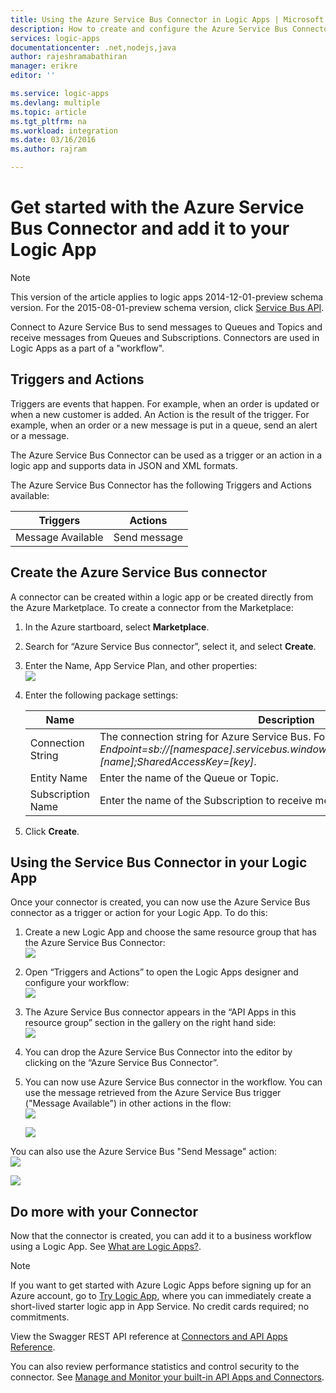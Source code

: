 ```yaml
---
title: Using the Azure Service Bus Connector in Logic Apps | Microsoft Azure App Service
description: How to create and configure the Azure Service Bus Connector or API app and use it in a logic app in Azure App Service
services: logic-apps
documentationcenter: .net,nodejs,java
author: rajeshramabathiran
manager: erikre
editor: ''

ms.service: logic-apps
ms.devlang: multiple
ms.topic: article
ms.tgt_pltfrm: na
ms.workload: integration
ms.date: 03/16/2016
ms.author: rajram

---
```

# Get started with the Azure Service Bus Connector and add it to your Logic App
> [!NOTE]
> This version of the article applies to logic apps 2014-12-01-preview schema version. For the 2015-08-01-preview schema version, click [Service Bus API](../connectors/connectors-create-api-servicebus.md).
> 
> 

Connect to Azure Service Bus to send messages to Queues and Topics and receive messages from Queues and Subscriptions. Connectors are used in Logic Apps as a part of a "workflow". 

## Triggers and Actions
Triggers are events that happen. For example, when an order is updated or when a new customer is added. An Action is the result of the trigger. For example, when an order or a new message is put in a queue, send an alert or a message.  

The Azure Service Bus Connector can be used as a trigger or an action in a logic app and supports data in JSON and XML formats.

The Azure Service Bus Connector has the following Triggers and Actions available:

| Triggers | Actions |
| --- | --- |
| Message Available |Send message |

## Create the Azure Service Bus connector
A connector can be created within a logic app or be created directly from the Azure Marketplace. To create a connector from the Marketplace:  

1. In the Azure startboard, select **Marketplace**.
2. Search for “Azure Service Bus connector”, select it, and select **Create**.
3. Enter the Name, App Service Plan, and other properties:  
    ![][1]
4. Enter the following package settings:
   
   | Name | Description |
   | --- | --- |
   | Connection String |The connection string for Azure Service Bus. For example, enter: *Endpoint=sb://[namespace].servicebus.windows.net;SharedAccessKeyName=[name];SharedAccessKey=[key]*. |
   | Entity Name |Enter the name of the Queue or Topic. |
   | Subscription Name |Enter the name of the Subscription to receive messages from. |
5. Click **Create**.

## Using the Service Bus Connector in your Logic App
Once your connector is created, you can now use the Azure Service Bus connector as a trigger or action for your Logic App. To do this:

1. Create a new Logic App and choose the same resource group that has the Azure Service Bus Connector:  
   ![][2]
2. Open “Triggers and Actions” to open the Logic Apps designer and configure your workflow:  
   ![][3]
3. The Azure Service Bus connector appears in the “API Apps in this resource group” section in the gallery on the right hand side:  
    ![][4]
4. You can drop the Azure Service Bus Connector into the editor by clicking on the “Azure Service Bus Connector”.
5. You can now use Azure Service Bus connector in the workflow. You can use the message retrieved from the Azure Service Bus trigger ("Message Available") in other actions in the flow:  
   ![][5]  
   
   ![][6]

You can also use the Azure Service Bus "Send Message" action:  
![][7]  

![][8]

## Do more with your Connector
Now that the connector is created, you can add it to a business workflow using a Logic App. See [What are Logic Apps?](app-service-logic-what-are-logic-apps.md).

> [!NOTE]
> If you want to get started with Azure Logic Apps before signing up for an Azure account, go to [Try Logic App](https://tryappservice.azure.com/?appservice=logic), where you can immediately create a short-lived starter logic app in App Service. No credit cards required; no commitments.
> 
> 

View the Swagger REST API reference at [Connectors and API Apps Reference](http://go.microsoft.com/fwlink/p/?LinkId=529766).

You can also review performance statistics and control security to the connector. See [Manage and Monitor your built-in API Apps and Connectors](app-service-logic-monitor-your-connectors.md).

<!--Image references-->
[1]: ./media/app-service-logic-connector-azureservicebus/img1.PNG
[2]: ./media/app-service-logic-connector-azureservicebus/img2.PNG
[3]: ./media/app-service-logic-connector-azureservicebus/img3.png
[4]: ./media/app-service-logic-connector-azureservicebus/img4.PNG
[5]: ./media/app-service-logic-connector-azureservicebus/img5.PNG
[6]: ./media/app-service-logic-connector-azureservicebus/img6.PNG
[7]: ./media/app-service-logic-connector-azureservicebus/img7.PNG
[8]: ./media/app-service-logic-connector-azureservicebus/img8.PNG
